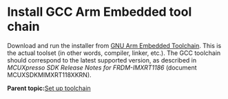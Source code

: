 # Install GCC Arm Embedded tool chain

Download and run the installer from [GNU Arm Embedded Toolchain](https://launchpad.net/gcc-arm-embedded). This is the actual toolset \(in other words, compiler, linker, etc.\). The GCC toolchain should correspond to the latest supported version, as described in *MCUXpresso SDK Release Notes for FRDM-IMXRT1186* \(document MCUXSDKMIMXRT118XKRN\).

**Parent topic:**[Set up toolchain](../topics/armgcc_set_up_toolchain.md)

